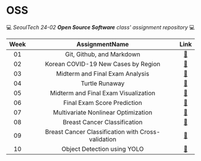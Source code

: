 # OSS
💻 *SeoulTech 24-02 **Open Source Software** class' assignment repository* 💻

Week|AssignmentName|Link
:---:|:---:|:---:
01|Git, Github, and Markdown|[🚀](https://github.com/YohanIm00/OSS/blob/main/README.md)
02|Korean COVID-19 New Cases by Region|[🚀](https://github.com/YohanIm00/OSS/blob/main/w2/covid19_statistics.md)
03|Midterm and Final Exam Analysis|[🚀](https://github.com/YohanIm00/OSS/blob/main/w3/class_score_analysis.md)
04|Turtle Runaway|[🚀](https://github.com/YohanIm00/OSS/blob/main/w4/project_proposal.md)
05|Midterm and Final Exam Visualization|[🚀](https://github.com/YohanIm00/OSS/blob/main/w5/class_score_scatter.png)
06|Final Exam Score Prediction|[🚀](https://github.com/YohanIm00/OSS/blob/main/w6/class_score_predict.png)
07|Multivariate Nonlinear Optimization|[🚀](https://github.com/YohanIm00/OSS/blob/main/w7/multivar_optimization.png)
08|Breast Cancer Classification|[🚀](https://github.com/YohanIm00/OSS/blob/main/w8/wdbc_classification_scatter.png)
09|Breast Cancer Classification with Cross-validation|[🚀](https://github.com/YohanIm00/OSS/blob/main/w9/wdbc_classification_cv.png)
10|Object Detection using YOLO|[🚀](https://github.com/YohanIm00/OSS/blob/main/w10/pytorch_yolo.ipynb)
